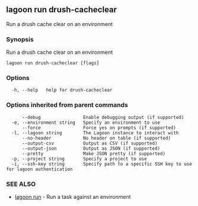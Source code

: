 ## lagoon run drush-cacheclear

Run a drush cache clear on an environment

### Synopsis

Run a drush cache clear on an environment

```
lagoon run drush-cacheclear [flags]
```

### Options

```
  -h, --help   help for drush-cacheclear
```

### Options inherited from parent commands

```
      --debug                Enable debugging output (if supported)
  -e, --environment string   Specify an environment to use
      --force                Force yes on prompts (if supported)
  -l, --lagoon string        The Lagoon instance to interact with
      --no-header            No header on table (if supported)
      --output-csv           Output as CSV (if supported)
      --output-json          Output as JSON (if supported)
      --pretty               Make JSON pretty (if supported)
  -p, --project string       Specify a project to use
  -i, --ssh-key string       Specify path to a specific SSH key to use for lagoon authentication
```

### SEE ALSO

* [lagoon run](lagoon_run.md)	 - Run a task against an environment


